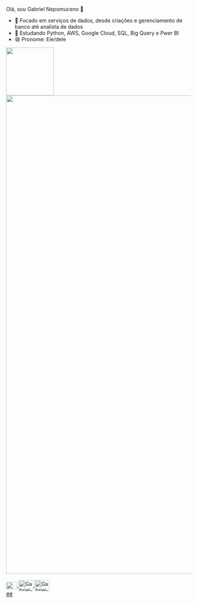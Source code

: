 Olá, sou Gabriel Nepomuceno 👋

- 🔭 Focado em serviços de dados, desde criações e gerenciamento de banco até analista de dados
- 🌱 Estudando Python, AWS, Google Cloud, SQL, Big Query e Pwer BI
- 😄 Pronome: Ele/dele

<div>
  <a href="https://github.com/GabrielNepomuceno">
  <img height="130em" src="https://github-readme-stats.vercel.app/api/top-langs/?username=GabrielNepomuceno&show_icons=true&theme=dark&include_all_commits=true&count_private=tre" />
  <img height="1300em" src="https://github-readme-stats.vercel.app/api/top-langs/?username=GabrielNepomuceno&layout=compact&langs_count=16&theme=dark"/>
</div>

<div style="display: inline_block"><br>
  <img align="center" alt="Gabriel-Pandas" height="20" width="30" src="https://cdn.jsdelivr.net/gh/devicons/devicon/icons/adonisjs/adonisjs-original.svg" />
  <img align="center" alt="Gabriel-Python" height="30" width="40" src="https://raw.githubusercontent.com/devicons/master/icons/python/python-original.svg" />   
  <img align="center" alt="Gabriel-Python" height="30" width="40" src="https://cdn.jsdelivr.net/gh/devicons/devicon/icons/adonisjs/adonisjs-original.svg" />     
</div>                                                                                                                                                                                                                                                                                        
##

